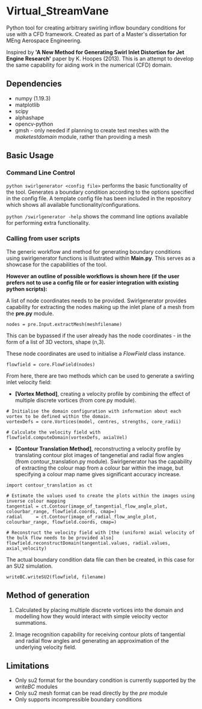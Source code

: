 # Virtual_StreamVane
 Python tool for creating arbitrary swirling inflow boundary conditions for use with a CFD framework. Created as part of a Master's dissertation for MEng Aerospace Engineering.
 
 Inspired by **'A New Method for Generating Swirl Inlet Distortion for Jet Engine Research'** paper by K. Hoopes (2013). This is an attempt to develop the same capability for aiding work in the numerical (CFD) domain.

## Dependencies
- numpy (1.19.3)
- matplotlib
- scipy
- alphashape
- opencv-python
- gmsh - only needed if planning to create test meshes with the *maketestdomain* module, rather than providing a mesh


## Basic Usage
### Command Line Control
`python swirlgenerator <config file>` performs the basic functionality of the tool. Generates a boundary condition according to the options specified in the config file. A template config file has been included in the repository which shows all available functionality/configurations.
 
`python /swirlgenerator -help` shows the command line options available for performing extra functionality. 


### Calling from user scripts
The generic workflow and method for generating boundary conditions using swirlgenerator functions is illustrated within **Main.py**. This serves as a showcase for the capabilities of the tool.

**However an outline of possible workflows is shown here (if the user prefers not to use a config file or for easier integration with existing python scripts):**

A list of node coordinates needs to be provided. Swirlgenerator provides capability for extracting the nodes making up the inlet plane of a mesh from the **pre.py** module.
```
nodes = pre.Input.extractMesh(meshfilename)
```
This can be bypassed if the user already has the node coordinates - in the form of a list of 3D vectors, shape (n,3).

These node coordinates are used to initialise a *FlowField* class instance.
```
flowfield = core.FlowField(nodes)
```

From here, there are two methods which can be used to generate a swirling inlet velocity field:

- **[Vortex Method]**, creating a velocity profile by combining the effect of multiple discrete vortices (from core.py module).
```
# Initialise the domain configuration with information about each vortex to be defined within the domain.
vortexDefs = core.Vortices(model, centres, strengths, core_radii)

# Calculate the velocity field with
flowfield.computeDomain(vortexDefs, axialVel)
```

- **[Contour Translation Method]**, reconstructing a velocity profile by translating contour plot images of tangenetial and radial flow angles (from contour_translation.py module). Swirlgenerator has the capability of extracting the colour map from a colour bar within the image, but specifying a colour map name gives significant accuracy increase.
```
import contour_translation as ct

# Estimate the values used to create the plots within the images using inverse colour mapping
tangential = ct.Contour(image_of_tangential_flow_angle_plot, colourbar_range, flowfield.coords, cmap=)
radial     = ct.Contour(image_of_radial_flow_angle_plot,     colourbar_range, flowfield.coords, cmap=)

# Reconstruct the velocity field with [the (uniform) axial velocity of the bulk flow needs to be provided also]
flowfield.reconstructDomain(tangential.values, radial.values, axial_velocity)
```

The actual boundary condition data file can then be created, in this case for an SU2 simulation.
```
writeBC.writeSU2(flowfield, filename)
```


## Method of generation
1. Calculated by placing multiple discrete vortices into the domain and modelling how they would interact with simple velocity vector summations.

2. Image recognition capability for receiving contour plots of tangential and radial flow angles and generating an approximation of the underlying velocity field.


## Limitations
- Only su2 format for the boundary condition is currently supported by the *writeBC* modules
- Only su2 mesh format can be read directly by the *pre* module
- Only supports incompressible boundary conditions
